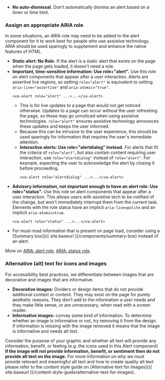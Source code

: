 * **No auto-dismissal.** Don't automatically dismiss an alert based on a timer or time limit.

### Assign an appropriate ARIA role

In some situations, an ARIA role may need to be added to the alert component for it to work best for people who use assistive technology. ARIA should be used sparingly to supplement and enhance the native features of HTML.

* **Static alert: No Role.** If the alert is a static alert that exists on the page when the page gets loaded, it doesn’t need a role.
* **Important, time-sensitive information: Use role="alert".** Use this role on alert components that appear after a user interaction. Alerts are assertive live regions, so setting `role="alert"` is equivalent to setting `aria-live="assertive"` and `aria-atomic="true"`.
    ```
    <va-alert role="alert" ...>...</va-alert>
    ```
  * This is for live updates to a page that would not get noticed otherwise. Updates to a page can occur without the user refreshing the page, so these may go unnoticed when using assistive technologies. `role="alert"` ensures assistive technology announces these updates and keeps the user informed.
  * Because this can be intrusive to the user experience, this should be used sparingly for information that requires the user's immediate attention.
  * **Interactive alerts: Use role="alertdialog" instead.** For alerts that fit the criteria of `role="alert"`, but also contain content requiring user interaction, use `role="alertdialog"` instead of `role="alert"`. For example, expecting the user to acknowledge the alert by closing it before proceeding.
    ```
    <va-alert role="alertdialog" ...>...</va-alert>
    ```
* **Advisory information, not important enough to have an alert role: Use role="status".** Use this role on alert components that appear after a user interaction. This allows users with assistive tech to be notified of the change, but won't immediately interrupt them from the current task. Elements with the role status have an implicit `aria-live=polite` and an implicit `aria-atomic=true`.
    ```
    <va-alert role="status" ...>...</va-alert>
    ```
* For must-read information that is present on page load, consider using a [Summary box]({{ site.baseurl }}/components/summary-box) instead of an alert.

More on [ARIA: alert role](https://developer.mozilla.org/en-US/docs/Web/Accessibility/ARIA/Roles/alert_role), [ARIA: status role](https://developer.mozilla.org/en-US/docs/Web/Accessibility/ARIA/Roles/status_role).

### Alternative (alt) text for icons and images

For accessibility best practices, we differentiate between images that are decorative and images that are informative.

* **Decorative images:** Dividers or design items that do not provide additional context or content. They may exist on the page for purely aesthetic reasons. They don’t add to the information a user needs and they make little sense, or are unnecessary, when read with a screen reader. 
* **Informative images:** convey some kind of information. To determine whether an image is informative or not, try removing it from the design. If information is missing with the image removed it means that the image is informative and needs alt text.

Consider the purpose of your graphic and whether alt text will provide any information, benefit, or feeling (e.g. the icons used in this Alert component) **If the image will not provide information, benefit, or sentiment then do not provide alt text on the image.** For more information on why we must provide relevant and meaningful alt text and how to create quality alt text please refer to the content style guide on [Alternative text for images]({{ site.baseurl }}/content-style-guide/alternative-text-for-images).
